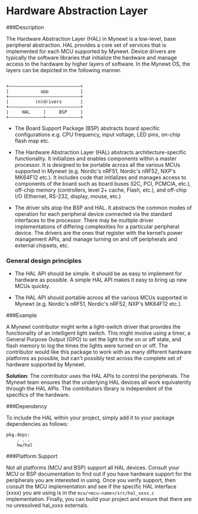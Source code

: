 # Hardware Abstraction Layer

###Description

The Hardware Abstraction Layer (HAL) in Mynewt is a low-level, base peripheral abstraction. HAL provides a core set of services that is implemented for each MCU supported by Mynewt. Device drivers are typically the software libraries that initialize the hardware and manage access to the hardware by higher layers of software. In the Mynewt OS, the layers can be depicted in the following manner.

```no-highlight

+———————————————————————————+
|            app            |
+———————————————————————————+
|          (n)drivers       |
+———————————————————————————+
|     HAL     |     BSP     |
+—————————————+—————————————+

```

* The Board Support Package (BSP) abstracts board specific configurations e.g. CPU frequency, input voltage, LED pins, on-chip flash map etc.

* The Hardware Abstraction Layer (HAL) abstracts architecture-specific functionality. It initializes and enables components within a master processor. It is designed to be portable across all the various MCUs supported in Mynewt (e.g. Nordic's nRF51, Nordic's nRF52, NXP's MK64F12 etc.). It includes code that initializes and manages access to components of the board such as board buses (I2C, PCI, PCMCIA, etc.), off-chip memory (controllers, level 2+ cache, Flash, etc.), and off-chip I/O (Ethernet, RS-232, display, mouse, etc.)

* The driver sits atop the BSP and HAL. It abstracts the common modes of operation for each peripheral device connected via the standard interfaces to the processor. There may be multiple driver implementations of differing complexities for a particular peripheral device. The drivers are the ones that register with the kernel’s power management APIs, and manage turning on and off peripherals and external chipsets, etc. 


### General design principles

* The HAL API should be simple. It should be as easy to implement for hardware as possible. A simple HAL API makes it easy to bring up new MCUs quickly.

* The HAL API should portable across all the various MCUs supported in Mynewt (e.g. Nordic's nRF51, Nordic's nRF52, NXP's MK64F12 etc.).

###Example

A Mynewt contributor might write a light-switch driver that provides the functionality of an intelligent light
switch.  This might involve using a timer, a General Purpose Output (GPO)
to set the light to the on or off state, and flash memory to log the times the
lights were turned on or off.  The contributor would like this package to
work with as many different hardware platforms as possible, but can't
possibly test across the complete set of hardware supported by Mynewt.

**Solution**:  The contributor uses the HAL APIs to control the peripherals.
The Mynewt team ensures that the underlying HAL devices all work equivalently
through the HAL APIs. The contributors library is independent of the specifics
of the hardware.  

###Dependency

To include the HAL within your project,  simply add it to your package
dependencies as follows:

```no-highlight
pkg.deps:
    . . .
    hw/hal
```

###Platform Support

Not all platforms (MCU and BSP) support all HAL devices. Consult your MCU
or BSP documentation to find out if you have hardware support for the
peripherals you are interested in using.  Once you verify support, then
consult the MCU implementation and see if the specific HAL interface (xxxx) you are
using is in the `mcu/<mcu-name>/src/hal_xxxx.c` implementation.  Finally, you
can build your project and ensure that there are no unresolved hal_xxxx
externals.

